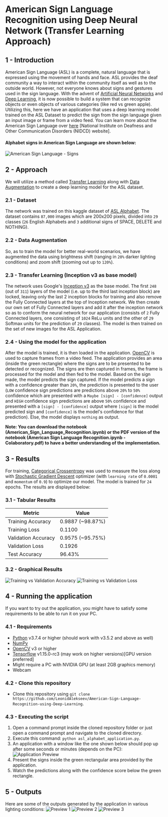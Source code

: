 # American Sign Language Recognition using Deep Neural Network (Transfer Learning Approach)

## 1 - Introduction
American Sign Language (ASL) is a complete, natural language that is expressed using the movement of hands and face. ASL provides the deaf community a way to interact within the community itself as well as to the outside world. However, not everyone knows about signs and gestures used in the sign language. With the advent of [Artificial Neural Networks](https://medium.com/technology-invention-and-more/everything-you-need-to-know-about-artificial-neural-networks-57fac18245a1) and [Deep Learning](https://www.mathworks.com/discovery/deep-learning.html), it is now possible to build a system that can recognize objects or even objects of various categories (like red vs green apple). Utilizing this, here we have an application that uses a deep learning model trained on the ASL Dataset to predict the sign from the sign language given an input image or frame from a video feed. You can learn more about the American Sign Language over [here](https://www.nidcd.nih.gov/health/american-sign-language) [National Institute on Deafness and Other Communication Disorders (NIDCD) website].

#### Alphabet signs in American Sign Language are shown below:
![American Sign Language - Signs](/images/NIDCD-ASL-hands-2014.jpg)

## 2 - Approach
We will utilize a method called [Transfer Learning](https://machinelearningmastery.com/transfer-learning-for-deep-learning/) along with [Data Augmentation](https://towardsdatascience.com/data-augmentation-experimentation-3e274504f04b) to create a deep learning model for the ASL dataset.

### 2.1 - Dataset
The network was trained on this kaggle dataset of [ASL Alphabet](https://www.kaggle.com/grassknoted/asl-alphabet). The dataset contains `87,000` images which are 200x200 pixels, divided into `29` classes (`26` English Alphabets and `3` additional signs of SPACE, DELETE and NOTHING). 

### 2.2 - Data Augmentation
So, as to train the model for better real-world scenarios, we have augmented the data using brightness shift (ranging in `20%` darker lighting conditions) and zoom shift (zooming out up to `120%`).

### 2.3 - Transfer Learning (Inception v3 as base model)
The network uses Google's [Inception v3](https://arxiv.org/pdf/1512.00567.pdf) as the base model. The first `248` (out of `311`) layers of the model (i.e. up to the third last inception block) are locked, leaving only the last 2 inception blocks for training and also remove the Fully Connected layers at the top of Inception network. We then create our own set of Fully Connected layers and add it after the inception network so as to conform the neural network for our application (consists of `2` Fully Connected layers, one consisting of `1024` ReLu units and the other of `29` Softmax units for the prediction of `29` classes). The model is then trained on the set of new images for the ASL Application.

### 2.4 - Using the model for the application
After the model is trained, it is then loaded in the application. [OpenCV](https://opencv.org/) is used to capture frames from a video feed. The application provides an area (inside the green rectangle) where the signs are to be presented to be detected or recognized. The signs are then captured in frames, the frame is processed for the model and then fed to the model. Based on the sign made, the model predicts the sign captured. If the model predicts a sign with a confidence greater than `20%`, the prediction is presented to the user (`LOW` confidence sign predictions are predictions above `20%` to `50%` confidence which are presented with a `Maybe [sign] - [confidence]` output and `HIGH` confidence sign predictions are above `50%` confidence and presented with a `[sign] - [confidence]` output where `[sign]` is the model predicted sign and `[confidence]` is the model's confidence for that prediction). Else, the model displays `nothing` as output.

**Note: You can download the notebook (American_Sign_Language_Recognition.ipynb) or the PDF version of the notebook (American Sign Language Recognition.ipynb - Colaboratory.pdf) to have a better understanding of the implementation.**

## 3 - Results
For training, [Categorical Crossentropy](https://ml-cheatsheet.readthedocs.io/en/latest/loss_functions.html#cross-entropy) was used to measure the loss along with [Stochastic Gradient Descent](https://en.wikipedia.org/wiki/Stochastic_gradient_descent) optimizer (with `learning rate` of `0.0001` and `momentum` of `0.9`) to optimize our model. The model is trained for `24` epochs. The results are displayed below:

### 3.1 - Tabular Results
Metric | Value
-------|------
Training Accuracy | 0.9887 (~98.87%)
Training Loss | 0.1100
Validation Accuracy | 0.9575 (~95.75%)
Validation Loss | 0.1926
Test Accuracy | 96.43%

### 3.2 - Graphical Results
![Training vs Validation Accuracy](/images/train_vs_val_acc.png)
![Training vs Validation Loss](/images/train_vs_val_loss.png)

## 4 - Running the application
If you want to try out the application, you might have to satisfy some requirements to be able to run it on your PC.

### 4.1 - Requirements
- [Python](https://www.python.org/downloads/) v3.7.4 or higher (should work with v3.5.2 and above as well)
- [NumPy](https://www.scipy.org/install.html)
- [OpenCV](https://solarianprogrammer.com/2016/09/17/install-opencv-3-with-python-3-on-windows/) v3 or higher
- [Tensorflow](https://www.tensorflow.org/install) v1.15.0-rc3 (may work on higher versions)[GPU version preferred]
- Might require a PC with NVIDIA GPU (at least 2GB graphics memory)
- Webcam

### 4.2 - Clone this repository
- Clone this repository using `git clone https://github.com/LeonidAlekseev/American-Sign-Language-Recognition-using-Deep-Learning`.

### 4.3 - Executing the script
1. Open a command prompt inside the cloned repository folder or just open a command prompt and navigate to the cloned directory.
1. Execute this command: `python asl_alphabet_application.py`.
1. An application with a window like the one shown below should pop up after some seconds or minutes (depends on the PC):
![Application Preview](/images/application_view.png)
1. Present the signs inside the green rectangular area provided by the application.
1. Watch the predictions along with the confidence score below the green rectangle.

## 5 - Outputs
Here are some of the outputs generated by the application in various lighting conditions:
![Preview 1](/images/preview_collection_1.png)
![Preview 2](/images/preview_collection_2.png)
![Preview 3](/images/preview_collection_3.png)
